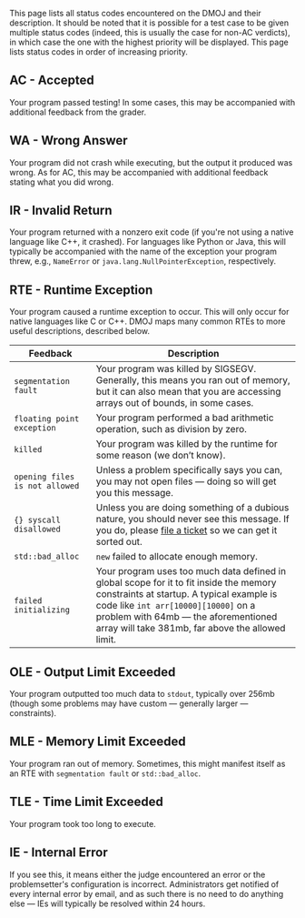 This page lists all status codes encountered on the DMOJ and their description. It should be noted that it is possible for a test case to be given multiple status codes (indeed, this is usually the case for non-AC verdicts), in which case the one with the highest priority will be displayed. This page lists status codes in order of increasing priority.

## AC - Accepted
Your program passed testing! In some cases, this may be accompanied with additional feedback from the grader.

## WA - Wrong Answer
Your program did not crash while executing, but the output it produced was wrong. As for AC, this may be accompanied with additional feedback stating what you did wrong.

## IR - Invalid Return
Your program returned with a nonzero exit code (if you're not using a native language like C++, it crashed). For languages like Python or Java, this will typically be accompanied with the name of the exception your program threw, e.g., `NameError` or `java.lang.NullPointerException`, respectively.

## RTE - Runtime Exception
Your program caused a runtime exception to occur. This will only occur for native languages like C or C++. DMOJ maps many common RTEs to more useful descriptions, described below.

| Feedback | Description |
|----------|-------------|
| `segmentation fault`| Your program was killed by SIGSEGV. Generally, this means you ran out of memory, but it can also mean that you are accessing arrays out of bounds, in some cases. |
| `floating point exception` | Your program performed a bad arithmetic operation, such as division by zero. |
| `killed` | Your program was killed by the runtime for some reason (we don’t know). |
| `opening files is not allowed` | Unless a problem specifically says you can, you may not open files — doing so will get you this message. |
| `{} syscall disallowed` | Unless you are doing something of a dubious nature, you should never see this message. If you do, please [file a ticket] so we can get it sorted out. |
| `std::bad_alloc` | `new` failed to allocate enough memory. |
| `failed initializing` | Your program uses too much data defined in global scope for it to fit inside the memory constraints at startup. A typical example is code like `int arr[10000][10000]` on a problem with 64mb — the aforementioned array will take 381mb, far above the allowed limit. |

[file a ticket]: https://github.com/DMOJ/judge/issues

## OLE - Output Limit Exceeded
Your program outputted too much data to `stdout`, typically over 256mb (though some problems may have custom — generally larger — constraints).

## MLE - Memory Limit Exceeded
Your program ran out of memory. Sometimes, this might manifest itself as an RTE with `segmentation fault` or `std::bad_alloc`.

## TLE - Time Limit Exceeded
Your program took too long to execute.

## IE - Internal Error

If you see this, it means either the judge encountered an error or the problemsetter's configuration is incorrect. Administrators get notified of every internal error by email, and as such there is no need to do anything else — IEs will typically be resolved within 24 hours.
